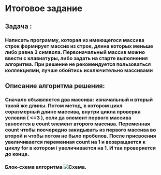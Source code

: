 # Итоговое задание

## Задача : 

### Написать программу, которая из имеющегося массива строк формирует массив из строк, длина которых меньше либо равна 3 символа. Первоначальный массив можно ввести с клавиатуры, либо задать на старте выполнения алгоритма. При решение не рекомендуется пользоваться коллекциями, лучше обойтись исключительно массивами
## Описание алгоритма решения:

### Сначало объявляется два массива: изначальный и вторый такой же длины. Потом метод, в котором цикл соразмерный длине массива, внутри цикла проверка условия ( <=3 ), если да элемент первого массива заносится в count элемент второго массива. Переменная count чтобы поочередно закидывать из первого массива во второй и чтобы потом не было пробелов. После присвоения увеличивается переменная count на 1 и возвращается к циклу for в котором i увеличивается на 1. И так проверяется до конца.

### Блок-схема алгоритма ![Схема](https://sun9-north.userapi.com/sun9-83/s/v1/ig2/UZtYEpkvV4Ls41I9uX8t_yab8mbTIwpchCZgoEAhjBUEaR6HdGNOcLY1_qtQUOhAutacTdpRSf1o7q3nDabrFx3z.jpg?size=464x422&quality=96&type=album "Схема алгоритма").
